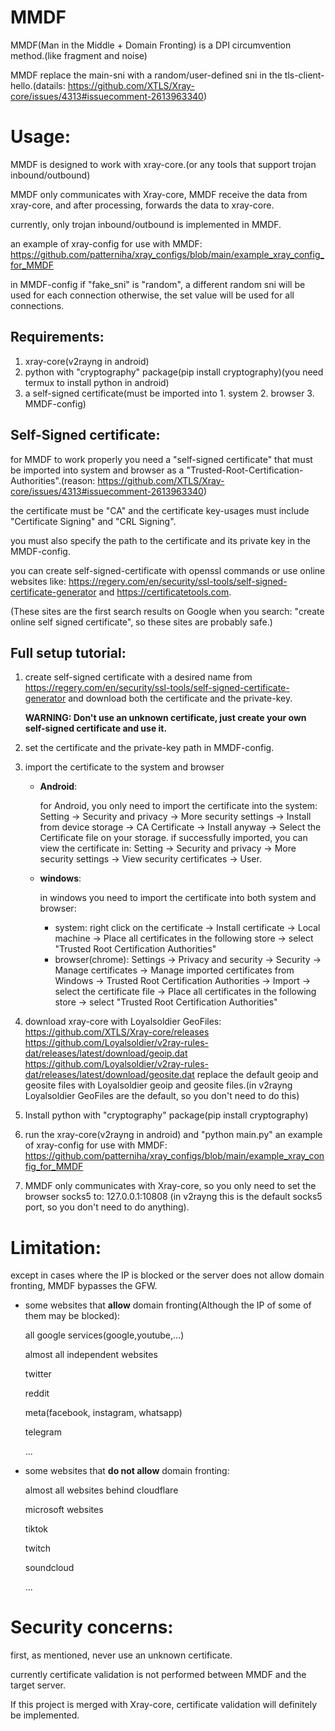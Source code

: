 # MMDF
MMDF(Man in the Middle + Domain Fronting) is a DPI circumvention method.(like fragment and noise)

MMDF replace the main-sni with a random/user-defined sni in the tls-client-hello.(datails: https://github.com/XTLS/Xray-core/issues/4313#issuecomment-2613963340)

# Usage:
MMDF is designed to work with xray-core.(or any tools that support trojan inbound/outbound)

MMDF only communicates with Xray-core, MMDF receive the data from xray-core, and after processing, forwards the data to xray-core.

currently, only trojan inbound/outbound is implemented in MMDF.

an example of xray-config for use with MMDF: https://github.com/patterniha/xray_configs/blob/main/example_xray_config_for_MMDF

in MMDF-config if "fake_sni" is "random", a different random sni will be used for each connection
otherwise, the set value will be used for all connections.


## Requirements:
1. xray-core(v2rayng in android)
2. python with "cryptography" package(pip install cryptography)(you need termux to install python in android)
3. a self-signed certificate(must be imported into 1. system 2. browser 3. MMDF-config)

## Self-Signed certificate:
for MMDF to work properly you need a "self-signed certificate" that must be imported into system and browser as a "Trusted-Root-Certification-Authorities".(reason: https://github.com/XTLS/Xray-core/issues/4313#issuecomment-2613963340)

the certificate must be "CA" and the certificate key-usages must include "Certificate Signing" and "CRL Signing".

you must also specify the path to the certificate and its private key in the MMDF-config.

you can create self-signed-certificate with openssl commands or use online websites like: https://regery.com/en/security/ssl-tools/self-signed-certificate-generator and https://certificatetools.com.

(These sites are the first search results on Google when you search: "create online self signed certificate", so these sites are probably safe.)

## Full setup tutorial:
1. create self-signed certificate with a desired name from https://regery.com/en/security/ssl-tools/self-signed-certificate-generator and download both the certificate and the private-key.

   **WARNING: Don't use an unknown certificate, just create your own self-signed certificate and use it.**
2. set the certificate and the private-key path in MMDF-config.
3. import the certificate to the system and browser
   * **Android**:

     for Android, you only need to import the certificate into the system:
     Setting -> Security and privacy -> More security settings -> Install from device storage -> CA Certificate -> Install anyway -> Select the Certificate file on your storage.
     if successfully imported, you can view the certificate in: Setting -> Security and privacy -> More security settings -> View security certificates -> User.

    * **windows**:
  
      in windows you need to import the certificate into both system and browser:
      * system:
        right click on the certificate -> Install certificate -> Local machine -> Place all certificates in the following store -> select "Trusted Root Certification Authorities"
      * browser(chrome):
        Settings -> Privacy and security -> Security -> Manage certificates -> Manage imported certificates from Windows -> Trusted Root Certification Authorities -> Import -> select the certificate file -> Place all certificates in the following store -> select "Trusted Root Certification Authorities"
        
4. download xray-core with Loyalsoldier GeoFiles:
   https://github.com/XTLS/Xray-core/releases
   https://github.com/Loyalsoldier/v2ray-rules-dat/releases/latest/download/geoip.dat
   https://github.com/Loyalsoldier/v2ray-rules-dat/releases/latest/download/geosite.dat
   replace the default geoip and geosite files with Loyalsoldier geoip and geosite files.(in v2rayng Loyalsoldier GeoFiles are the default, so you don't need to do this)

5. Install python with "cryptography" package(pip install cryptography)

6. run the xray-core(v2rayng in android) and "python main.py"
   an example of xray-config for use with MMDF: https://github.com/patterniha/xray_configs/blob/main/example_xray_config_for_MMDF

7. MMDF only communicates with Xray-core, so you only need to set the browser socks5 to: 127.0.0.1:10808 (in v2rayng this is the default socks5 port, so you don't need to do anything).

# Limitation:
except in cases where the IP is blocked or the server does not allow domain fronting, MMDF bypasses the GFW.

* some websites that **allow** domain fronting(Although the IP of some of them may be blocked):

  all google services(google,youtube,...)

  almost all independent websites

  twitter

  reddit

  meta(facebook, instagram, whatsapp)

  telegram

  ...

* some websites that **do not allow** domain fronting:

  almost all websites behind cloudflare

  microsoft websites

  tiktok

  twitch

  soundcloud

  ...

# Security concerns:
first, as mentioned, never use an unknown certificate.

currently certificate validation is not performed between MMDF and the target server.

If this project is merged with Xray-core, certificate validation will definitely be implemented.
